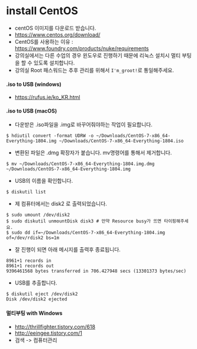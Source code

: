 # install CentOS
- centOS 이미지를 다운로드 받습니다.
- https://www.centos.org/download/
- CentOS를 사용하는 이유 : https://www.foundry.com/products/nuke/requirements
- 강의실에서는 다른 수업의 경우 윈도우로 진행하기 때문에 리눅스 설치시 멀티 부팅을 할 수 있도록 설치합니다.
- 강의실 Root 패스워드는 추후 관리를 위해서 `I'm_groot!`로 통일해주세요.

#### .iso to USB (windows)
- https://rufus.ie/ko_KR.html

#### .iso to USB (macOS)
- 다운받은 .iso파일을 .img로 바꾸어줘야하는 작업이 필요합니다.
```
$ hdiutil convert -format UDRW -o ~/Downloads/CentOS-7-x86_64-Everything-1804.img ~/Downloads/CentOS-7-x86_64-Everything-1804.iso
```

- 변환된 파일은 .dmg 확장자가 붙습니다. mv명령어를 통해서 제거합니다.
```
$ mv ~/Downloads/CentOS-7-x86_64-Everything-1804.img.dmg ~/Downloads/CentOS-7-x86_64-Everything-1804.img
```

- USB의 이름을 확인합니다.
```
$ diskutil list
```

- 제 컴퓨터에서는 disk2 로 출력되었습니다.

```
$ sudo umount /dev/disk2
$ sudo diskutil unmountDisk disk3 # 만약 Resource busy가 뜨면 타이핑해주세요.
$ sudo dd if=~/Downloads/CentOS-7-x86_64-Everything-1804.img of=/dev/rdisk2 bs=1m
```
- 잘 진행이 되면 아래 메시지를 출력후 종료됩니다.
```
8961+1 records in
8961+1 records out
9396461568 bytes transferred in 706.427948 secs (13301373 bytes/sec)
```

- USB를 추출합니다.
```
$ diskutil eject /dev/disk2
Disk /dev/disk2 ejected
```

#### 멀티부팅 with Windows
- http://thrillfighter.tistory.com/618
- http://eeingee.tistory.com/1
- 검색 -> 컴퓨터관리
